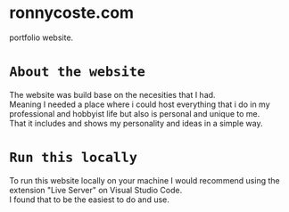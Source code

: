 # ronnycoste.com
portfolio website.

# `About the website`

The website was build base on the necesities that I had. <br>
Meaning I needed a place where i could host everything that i do in my professional and hobbyist life but also is personal and unique to me. <br>
That it includes and shows my personality and ideas in a simple way.

# `Run this locally`

To run this website locally on your machine I would recommend using the extension "Live Server" on Visual Studio Code. <br>
I found that to be the easiest to do and use.
